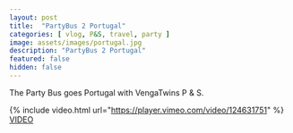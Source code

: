 ```yaml
---
layout: post
title:  "PartyBus 2 Portugal"
categories: [ vlog, P&S, travel, party ]
image: assets/images/portugal.jpg
description: "PartyBus 2 Portugal"
featured: false
hidden: false
---
```


The Party Bus goes Portugal with VengaTwins P & S.  

{% include video.html url="https://player.vimeo.com/video/124631751" %}
[VIDEO](https://vimeo.com/124631751)

